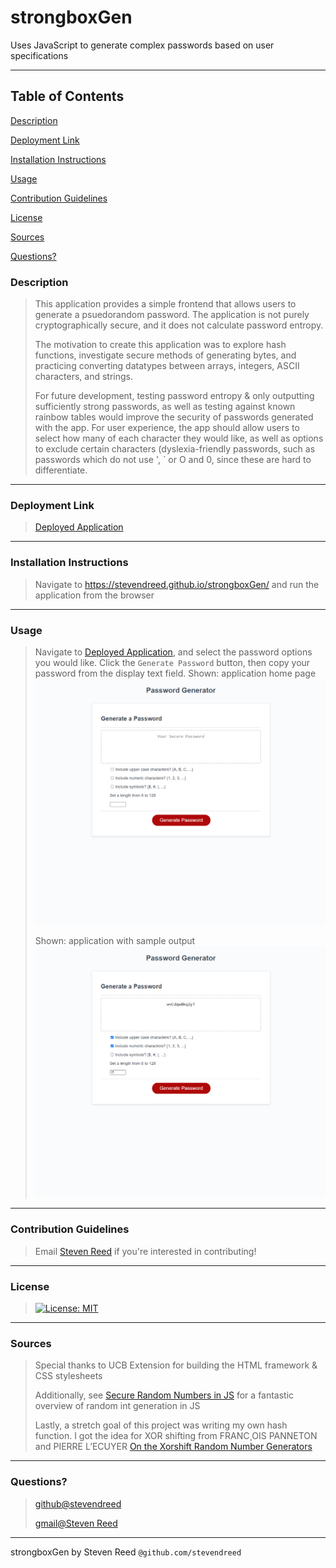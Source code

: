 # strongboxGen
Uses JavaScript to generate complex passwords based on user specifications

---
## Table of Contents
[Description](###Description)

[Deployment Link](###Deployment-Link)

[Installation Instructions](###Installation-Instructions)

[Usage](###Usage)

[Contribution Guidelines](###Contribution-Guidelines)

[License](###License)

[Sources](###Sources)

[Questions?](###Questions?)

### Description
>
> This application provides a simple frontend that allows users to generate a psuedorandom password. The application is not purely cryptographically secure, and it does not calculate password entropy.
>
> The motivation to create this application was to explore hash functions, investigate secure methods of generating bytes, and practicing converting datatypes between arrays, integers, ASCII characters, and strings.
>
> For future development, testing password entropy & only outputting sufficiently strong passwords, as well as testing against known rainbow tables would improve the security of passwords generated with the app. For user experience, the app should allow users to select how many of each character they would like, as well as options to exclude certain characters (dyslexia-friendly passwords, such as passwords which do not use ', ` or O and 0, since these are hard to differentiate.
---
### Deployment Link
>
> [Deployed Application](https://stevendreed.github.io/strongboxGen/)
---
### Installation Instructions
>
> Navigate to https://stevendreed.github.io/strongboxGen/ and run the application from the browser
---
### Usage
>
> Navigate to [Deployed Application](###Deployment-Link), and select the password options you would like. Click the `Generate Password` button, then copy your password from the display text field.
> Shown: application home page ![Home Page](assets/blank_homepage.png)
>
> Shown: application with sample output ![Sample Password](assets/sample_password.png)
---
### Contribution Guidelines
>
> Email [Steven Reed](###Questions?) if you're interested in contributing!
---
### License
>
> [![License: MIT](https://img.shields.io/badge/License-MIT-yellow.svg)](https://opensource.org/licenses/MIT)
---
### Sources
>
> Special thanks to UCB Extension for building the HTML framework & CSS stylesheets
>
> Additionally, see [Secure Random Numbers in JS](https://stackoverflow.com/questions/4083204/secure-random-numbers-in-javascript) for a fantastic overview of random int generation in JS
>
> Lastly, a stretch goal of this project was writing my own hash function. I got the idea for XOR shifting from FRANC¸OIS PANNETON and PIERRE L’ECUYER [On the Xorshift Random Number Generators](https://www.iro.umontreal.ca/~lecuyer/myftp/papers/xorshift.pdf)
---
### Questions?
>
> [github@stevendreed](https://github.com/stevendreed)
>
> [gmail@Steven Reed](mailto:steven.daniel.reed@gmail.com)
---
strongboxGen by Steven Reed `@github.com/stevendreed`
